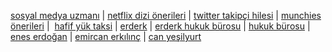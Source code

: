 <a href="https://canyesilyurt.com" rel="dofollow">sosyal medya uzmanı</a> | <a href="https://dizincele.com" rel="dofollow">netflix dizi önerileri</a> | <a href="https://ucretsiztakipci.site" rel="dofollow">twitter takipçi hilesi</a> | <a href="https://muptezel.blog" rel="dofollow">munchies önerileri</a> |  <a href="http://aloyukhizmetleri.com" rel="dofollow">hafif yük taksi</a> | <a href="https://erderk.com/hakkimizda.html" rel="dofollow">erderk</a> | <a href="https://erderk.com/hakkimizda.html" rel="dofollow">erderk hukuk bürosu</a> | <a href="https://erderk.com/hakkimizda.html" rel="dofollow">hukuk bürosu</a> | <a href="https://erderk.com/16-enes-erdogan.html" rel="dofollow">enes erdoğan</a> | <a href="https://erderk.com/15-emircan-erkilinc.html" rel="dofollow">emircan erkılınç</a> | <a href="https://canyesilyurt.com" rel="dofollow">can yeşilyurt</a>
